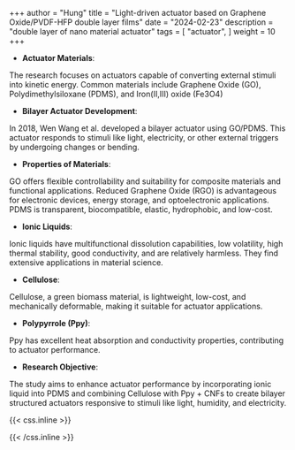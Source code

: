 +++
author = "Hung"
title = "Light-driven actuator based on Graphene Oxide/PVDF-HFP double layer films"
date = "2024-02-23"
description = "double layer of nano material actuator"
tags = [
    "actuator",
]
weight = 10
+++

- **Actuator Materials**: 

The research focuses on actuators capable of converting external stimuli into kinetic energy. Common materials include Graphene Oxide (GO), Polydimethylsiloxane (PDMS), and Iron(II,III) oxide (Fe3O4)

- **Bilayer Actuator Development**: 

In 2018, Wen Wang et al. developed a bilayer actuator using GO/PDMS. This actuator responds to stimuli like light, electricity, or other external triggers by undergoing changes or bending.

- **Properties of Materials**: 

GO offers flexible controllability and suitability for composite materials and functional applications. Reduced Graphene Oxide (RGO) is advantageous for electronic devices, energy storage, and optoelectronic applications. PDMS is transparent, biocompatible, elastic, hydrophobic, and low-cost.

- **Ionic Liquids**: 

Ionic liquids have multifunctional dissolution capabilities, low volatility, high thermal stability, good conductivity, and are relatively harmless. They find extensive applications in material science.

- **Cellulose**: 

Cellulose, a green biomass material, is lightweight, low-cost, and mechanically deformable, making it suitable for actuator applications.

- **Polypyrrole (Ppy)**: 

Ppy has excellent heat absorption and conductivity properties, contributing to actuator performance.

- **Research Objective**: 

The study aims to enhance actuator performance by incorporating ionic liquid into PDMS and combining Cellulose with Ppy + CNFs to create bilayer structured actuators responsive to stimuli like light, humidity, and electricity.


{{< css.inline >}}

<style>
.canon { background: white; width: 100%; height: auto; }
</style>

{{< /css.inline >}}
